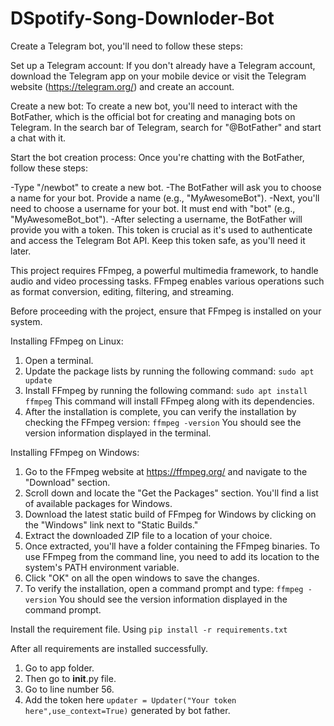 # DSpotify-Song-Downloder-Bot

Create a Telegram bot, you'll need to follow these steps:

Set up a Telegram account: If you don't already have a Telegram account, download the Telegram app on your mobile device or visit the Telegram website (https://telegram.org/) and create an account.

Create a new bot: To create a new bot, you'll need to interact with the BotFather, which is the official bot for creating and managing bots on Telegram. In the search bar of Telegram, search for "@BotFather" and start a chat with it.

Start the bot creation process: Once you're chatting with the BotFather, follow these steps:

-Type "/newbot" to create a new bot.
-The BotFather will ask you to choose a name for your bot. Provide a name (e.g., "MyAwesomeBot").
-Next, you'll need to choose a username for your bot. It must end with "bot" (e.g., "MyAwesomeBot_bot").
-After selecting a username, the BotFather will provide you with a token. This token is crucial as it's used to authenticate and access the Telegram Bot API. Keep this token safe, as you'll need it later.


This project requires FFmpeg, a powerful multimedia framework, to handle audio and video processing tasks. FFmpeg enables various operations such as format conversion, editing, filtering, and streaming.

Before proceeding with the project, ensure that FFmpeg is installed on your system. 

Installing FFmpeg on Linux:

1. Open a terminal.
2. Update the package lists by running the following command:
`
sudo apt update
`
3. Install FFmpeg by running the following command:
`
sudo apt install ffmpeg
`
This command will install FFmpeg along with its dependencies.
4. After the installation is complete, you can verify the installation by checking the FFmpeg version:
`
ffmpeg -version
`
You should see the version information displayed in the terminal.


Installing FFmpeg on Windows:

1. Go to the FFmpeg website at https://ffmpeg.org/ and navigate to the "Download" section.
2. Scroll down and locate the "Get the Packages" section. You'll find a list of available packages for Windows.
3. Download the latest static build of FFmpeg for Windows by clicking on the "Windows" link next to "Static Builds."
4. Extract the downloaded ZIP file to a location of your choice.
5. Once extracted, you'll have a folder containing the FFmpeg binaries. To use FFmpeg from the command line, you need to add its location to the system's PATH environment variable.
6. Click "OK" on all the open windows to save the changes.
7. To verify the installation, open a command prompt and type:
`
ffmpeg -version
`
You should see the version information displayed in the command prompt.

Install the requirement file. Using
`
pip install -r requirements.txt
`

After all requirements are installed successfully.
1. Go to app folder.
2. Then go to __init__.py file.
3. Go to line number 56.
4. Add the token here `updater = Updater("Your token here",use_context=True)` generated by bot father.
